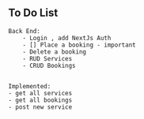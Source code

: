 ## To Do List

    Back End:
        - Login , add NextJs Auth
        - [] Place a booking - important
        - Delete a booking
        - RUD Services
        - CRUD Bookings


    Implemented:
    - get all services
    - get all bookings
    - post new service

